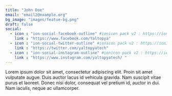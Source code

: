 ```yaml
---
title: "John Doe"
email: "email2@example.org"
bg_image: "images/featue-bg.png"
draft: false
social:
  - icon : "ion-social-facebook-outline" #ionicon pack v2 : https://ionicons.com/v2/
    link : "https://www.facebook.com/Yaltopya"
  - icon : "ion-social-twitter-outline" #ionicon pack v2 : https://ionicons.com/v2/
    link : "https://twitter.com/yaltopyatech"
  - icon : "ion-social-instagram-outline" #ionicon pack v2 : https://ionicons.com/v2/
    link : "https://www.instagram.com/yaltopyatech/ "
---
```


Lorem ipsum dolor sit amet, consectetur adipiscing elit. Proin sit amet vulputate augue. Duis auctor lacus id vehicula gravida. Nam suscipit vitae purus et laoreet.
Donec nisi dolor, consequat vel pretium id, auctor in dui. Nam iaculis, neque ac ullamcorper.